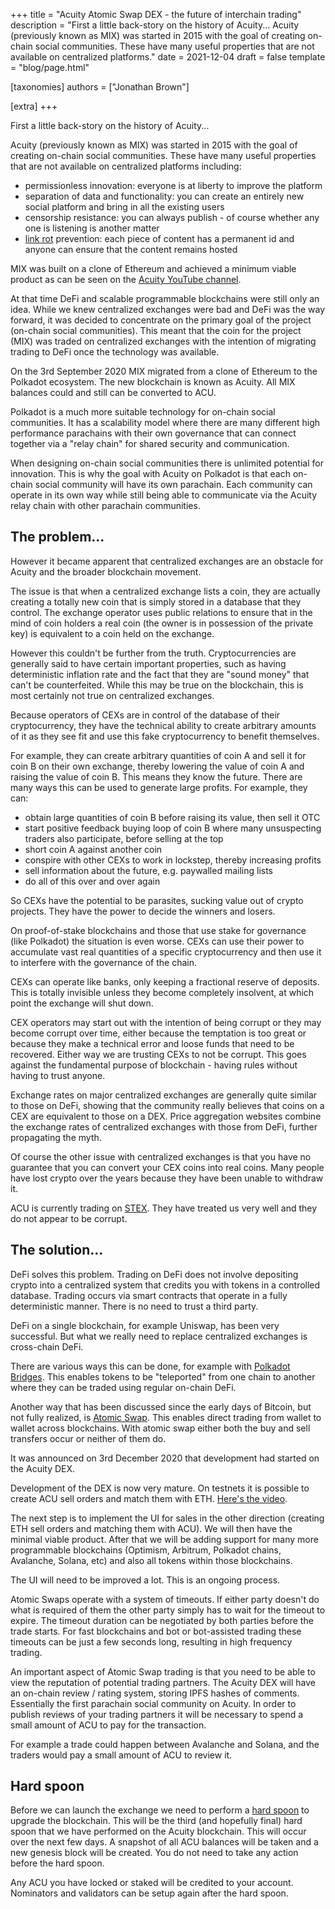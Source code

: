 +++
title = "Acuity Atomic Swap DEX - the future of interchain trading"
description = "First a little back-story on the history of Acuity... Acuity (previously known as MIX) was started in 2015 with the goal of creating on-chain social communities. These have many useful properties that are not available on centralized platforms."
date = 2021-12-04
draft = false
template = "blog/page.html"

[taxonomies]
authors = ["Jonathan Brown"]

[extra]
+++

<p>First a little back-story on the history of Acuity...</p>
<p>Acuity (previously known as MIX) was started in 2015 with the goal of creating on-chain social communities. These have many useful properties that are not available on centralized platforms including:</p>
<p>
  <ul>
    <li>permissionless innovation: everyone is at liberty to improve the platform</li>
    <li>separation of data and functionality: you can create an entirely new social platform and bring in all the existing users</li>
    <li>censorship resistance: you can always publish - of course whether any one is listening is another matter</li>
    <li><a target="_blank" href="https://en.wikipedia.org/wiki/Link_rot">link rot</a> prevention: each piece of content has a permanent id and anyone can ensure that the content remains hosted</li>
  </ul>
</p>
<p>MIX was built on a clone of Ethereum and achieved a minimum viable product as can be seen on the <a target="_blank" href="https://www.youtube.com/channel/UCkvRVEWnTPWWYJQqPbYwyiw/videos">Acuity YouTube channel</a>.</p>
<p>At that time DeFi and scalable programmable blockchains were still only an idea. While we knew centralized exchanges were bad and DeFi was the way forward, it was decided to concentrate on the primary goal of the project (on-chain social communities). This meant that the coin for the project (MIX) was traded on centralized exchanges with the intention of migrating trading to DeFi once the technology was available.</p>
<p>On the 3rd September 2020 MIX migrated from a clone of Ethereum to the Polkadot ecosystem. The new blockchain is known as Acuity. All MIX balances could and still can be converted to ACU.</p>
<p>Polkadot is a much more suitable technology for on-chain social communities. It has a scalability model where there are many different high performance parachains with their own governance that can connect together via a "relay chain" for shared security and communication.</p>
<p>When designing on-chain social communities there is unlimited potential for innovation. This is why the goal with Acuity on Polkadot is that each on-chain social community will have its own parachain. Each community can operate in its own way while still being able to communicate via the Acuity relay chain with other parachain communities.</p>


## The problem...

<p>However it became apparent that centralized exchanges are an obstacle for Acuity and the broader blockchain movement.</p>
<p>The issue is that when a centralized exchange lists a coin, they are actually creating a totally new coin that is simply stored in a database that they control. The exchange operator uses public relations to ensure that in the mind of coin holders a real coin (the owner is in possession of the private key) is equivalent to a coin held on the exchange.</p>
<p>However this couldn't be further from the truth. Cryptocurrencies are generally said to have certain important properties, such as having deterministic inflation rate and the fact that they are "sound money" that can't be counterfeited. While this may be true on the blockchain, this is most certainly not true on centralized exchanges.</p>
<p>Because operators of CEXs are in control of the database of their cryptocurrency, they have the technical ability to create arbitrary amounts of it as they see fit and use this fake cryptocurrency to benefit themselves.</p>
<p>For example, they can create arbitrary quantities of coin A and sell it for coin B on their own exchange, thereby lowering the value of coin A and raising the value of coin B. This means they know the future. There are many ways this can be used to generate large profits. For example, they can:</p>
<p>
  <ul>
    <li>obtain large quantities of coin B before raising its value, then sell it OTC</li>
    <li>start positive feedback buying loop of coin B where many unsuspecting traders also participate, before selling at the top</li>
    <li>short coin A against another coin</li>
    <li>conspire with other CEXs to work in lockstep, thereby increasing profits</li>
    <li>sell information about the future, e.g. paywalled mailing lists</li>
    <li>do all of this over and over again</li>
  </ul>
</p>
<p>So CEXs have the potential to be parasites, sucking value out of crypto projects. They have the power to decide the winners and losers.</p>
<p>On proof-of-stake blockchains and those that use stake for governance (like Polkadot) the situation is even worse. CEXs can use their power to accumulate vast real quantities of a specific cryptocurrency and then use it to interfere with the governance of the chain.</p>
<p>CEXs can operate like banks, only keeping a fractional reserve of deposits. This is totally invisible unless they become completely insolvent, at which point the exchange will shut down.</p>
<p>CEX operators may start out with the intention of being corrupt or they may become corrupt over time, either because the temptation is too great or because they make a technical error and loose funds that need to be recovered. Either way we are trusting CEXs to not be corrupt. This goes against the fundamental purpose of blockchain - having rules without having to trust anyone.</p>
<p>Exchange rates on major centralized exchanges are generally quite similar to those on DeFi, showing that the community really believes that coins on a CEX are equivalent to those on a DEX. Price aggregation websites combine the exchange rates of centralized exchanges with those from DeFi, further propagating the myth.</p>
<p>Of course the other issue with centralized exchanges is that you have no guarantee that you can convert your CEX coins into real coins. Many people have lost crypto over the years because they have been unable to withdraw it.</p>
<p>ACU is currently trading on <a target="_blank" href="https://www.stex.com/">STEX</a>. They have treated us very well and they do not appear to be corrupt.</p>


## The solution...

<p>DeFi solves this problem. Trading on DeFi does not involve depositing crypto into a centralized system that credits you with tokens in a controlled database. Trading occurs via smart contracts that operate in a fully deterministic manner. There is no need to trust a third party.</p>
<p>DeFi on a single blockchain, for example Uniswap, has been very successful. But what we really need to replace centralized exchanges is cross-chain DeFi.</p>
<p>There are various ways this can be done, for example with <a target="_blank" href="https://wiki.polkadot.network/docs/learn-bridges">Polkadot Bridges</a>. This enables tokens to be "teleported" from one chain to another where they can be traded using regular on-chain DeFi.</p>
<p>Another way that has been discussed since the early days of Bitcoin, but not fully realized, is <a target="_blank" href="https://www.youtube.com/watch?v=-9NDKbJo_A4">Atomic Swap</a>. This enables direct trading from wallet to wallet across blockchains. With atomic swap either both the buy and sell transfers occur or neither of them do.</p>
<p>It was announced on 3rd December 2020 that development had started on the <router-link to="/atomic-swap">Acuity DEX</router-link>.</p>
<p>Development of the DEX is now very mature. On testnets it is possible to create ACU sell orders and match them with ETH. <a target="_blank" href="https://www.youtube.com/watch?v=9-DvgMzOtis">Here's the video</a>.</p>
<p>The next step is to implement the UI for sales in the other direction (creating ETH sell orders and matching them with ACU). We will then have the minimal viable product. After that we will be adding support for many more programmable blockchains (Optimism, Arbitrum, Polkadot chains, Avalanche, Solana, etc) and also all tokens within those blockchains.</p>
<p>The UI will need to be improved a lot. This is an ongoing process.</p>
<p>Atomic Swaps operate with a system of timeouts. If either party doesn't do what is required of them the other party simply has to wait for the timeout to expire. The timeout duration can be negotiated by both parties before the trade starts. For fast blockchains and bot or bot-assisted trading these timeouts can be just a few seconds long, resulting in high frequency trading.</p>
<p>An important aspect of Atomic Swap trading is that you need to be able to view the reputation of potential trading partners. The Acuity DEX will have an on-chain review / rating system, storing IPFS hashes of comments. Essentially the first parachain social community on Acuity. In order to publish reviews of your trading partners it will be necessary to spend a small amount of ACU to pay for the transaction.</p>
<p>For example a trade could happen between Avalanche and Solana, and the traders would pay a small amount of ACU to review it.</p>


## Hard spoon

<p>Before we can launch the exchange we need to perform a <a target="_blank" href="https://wiki.polkadot.network/docs/glossary#hard-spoon">hard spoon</a> to upgrade the blockchain. This will be the third (and hopefully final) hard spoon that we have performed on the Acuity blockchain. This will occur over the next few days. A snapshot of all ACU balances will be taken and a new genesis block will be created. You do not need to take any action before the hard spoon.</p>
<p>Any ACU you have locked or staked will be credited to your account. Nominators and validators can be setup again after the hard spoon.</p>
